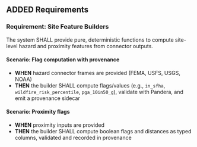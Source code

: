## ADDED Requirements

### Requirement: Site Feature Builders

The system SHALL provide pure, deterministic functions to compute site-level hazard and proximity features from connector outputs.

#### Scenario: Flag computation with provenance

- **WHEN** hazard connector frames are provided (FEMA, USFS, USGS, NOAA)
- **THEN** the builder SHALL compute flags/values (e.g., `in_sfha`, `wildfire_risk_percentile`, `pga_10in50_g`), validate with Pandera, and emit a provenance sidecar

#### Scenario: Proximity flags

- **WHEN** proximity inputs are provided
- **THEN** the builder SHALL compute boolean flags and distances as typed columns, validated and recorded in provenance
